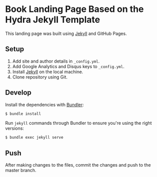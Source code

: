 # Book Landing Page Based on the Hydra Jekyll Template

This landing page was built using [Jekyll](http://jekyllrb.com) and GitHub Pages. 

## Setup

1. Add site and author details in `_config.yml`.
2. Add  Google Analytics and Disqus keys to `_config.yml`.
3. Install [Jekyll](http://jekyllrb.com) on the local machine.
4. Clone repository using Git. 

## Develop

Install the dependencies with [Bundler](http://bundler.io/):

~~~bash
$ bundle install
~~~

Run `jekyll` commands through Bundler to ensure you're using the right versions:

~~~bash
$ bundle exec jekyll serve
~~~

## Push

After making changes to the files, commit the changes and push to the master branch. 
